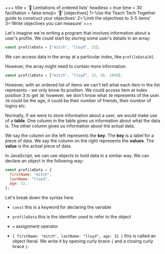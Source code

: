 +++
title = '📏 Limitations of ordered lists'
headless = true
time = 30
facilitation = false
emoji= '🧩'
[objectives]
    1='Use the Teach Tech Together guide to construct your objectives'
    2='Limit the objectives to 3-5 items'
    3='Write objectives you can measure'
+++

Let's imagine we're writing a program that involves information about a user's profile.
We could start by storing some user's details in an array:

```js
const profileData = ["mitch", "lloyd", 32];
```

We can access data in the array at a particular index, like `profileData[0]`.

However, the array might need to contain more information.

```js
const profileData = ["mitch", "lloyd", 32, 30, 1990];
```

However, with an ordered list of items we can't tell what each item in the list represents - we only know its position. We could access item at index position 3 to get `30`: however, we don't know what `30` represents of the user. `30` could be the age, it could be their
number of friends, their number of logins etc.

Normally, if we were to store information about a user, we would make use of a **table**.
One column in the table gives us information about what the data is.
The other column gives us information about the actual data.

We say the column on the left represents the **key**. The **key** is a label for a piece of data.
We say the column on the right represents the **values**. The **value** is the actual piece of data.

In JavaScript, we can use objects to hold data in a similar way.
We can declare an object in the following way:

```js
const profileData = {
  firstName: "mitch",
  lastName: "lloyd",
  age: 32,
};
```

Let's break down the syntax here.

- `const`
  this is a keyword for declaring the variable

- `profileData`
  this is the identifier used to refer to the object

- `=`
  assignment operator

- `{ firstName: "mitch", lastName: "lloyd", age: 32 }`
  this is called an object literal. We write it by opening curly brace `{` and a closing curly brace `}`.
